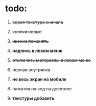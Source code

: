 todo:
=======

1. ~~серая текстура сначала~~ 

1. ~~кнопки новые~~
1. ~~иконки поменять~~
1. **надпись в левом меню**
1. ~~отключить материалы в левом меню~~
1. ~~черная внутрянка~~
1. **не весь экран на мобиле**
1. ~~нажатия на кед на десктопе~~
1. **текстуры добавить**


